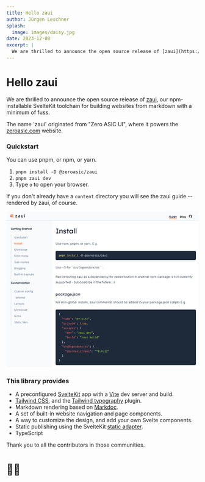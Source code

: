 ```yaml
---
title: Hello zaui
author: Jürgen Leschner
splash:
  image: images/daisy.jpg
date: 2023-12-08
excerpt: |
  We are thrilled to announce the open source release of [zaui](https://github.com/zeroasiccorp/zaui), our npm-installable SvelteKit toolchain to build websites from markdown with a minimum of fuss.
---
```


# Hello zaui
We are thrilled to announce the open source release of [zaui](https://github.com/zeroasiccorp/zaui), our npm-installable SvelteKit toolchain for building websites from markdown with a minimum of fuss.

The name 'zaui' originated from "Zero ASIC UI", where it powers the [zeroasic.com](https://www.zeroasic.com/) website.

### Quickstart
You can use pnpm, or npm, or yarn.

1. `pnpm install -D @zeroasic/zaui`
2. `pnpm zaui dev`
3. Type `o` to open your browser.

If you don't already have a `content` directory you will see the zaui guide -- rendered by zaui, of course.

![zaui guide screenshot](images/zaui-guide-screenshot-light.png)

### This library provides

- A preconfigured [SvelteKit](https://kit.svelte.dev/docs/introduction) app with a [Vite](https://vitejs.dev/) dev server and build.
- [Tailwind CSS](https://tailwindcss.com/docs/installation), and the [Tailwind typography](https://tailwindcss.com/docs/typography-plugin) plugin.
- Markdown rendering based on [Markdoc](https://github.com/markdoc/markdoc).
- A set of built-in website navigation and page components.
- A way to customize the design, and add your own Svelte components.
- Static publishing using the SvelteKit [static adapter](https://kit.svelte.dev/docs/adapter-static).
- TypeScript

Thank you to all the contributors in those communities.

# 🙏🙏